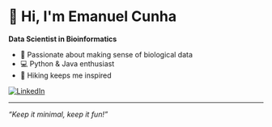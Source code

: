 # 👋 Hi, I'm Emanuel Cunha

**Data Scientist in Bioinformatics**

- 🧬 Passionate about making sense of biological data  
- 💻 Python & Java enthusiast  
- 🥾 Hiking keeps me inspired

[![LinkedIn](https://img.shields.io/badge/LinkedIn-blue?logo=linkedin&style=flat-square)](https://www.linkedin.com/in/emanuel-cunha/)

---

_“Keep it minimal, keep it fun!”_
